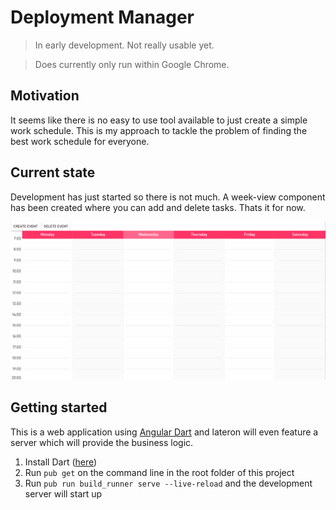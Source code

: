 # Deployment Manager
> In early development. Not really usable yet.

> Does currently only run within Google Chrome.

## Motivation
It seems like there is no easy to use tool available to just create a simple work schedule. This is my approach to tackle the problem of finding the best work schedule for everyone.

## Current state
Development has just started so there is not much. A week-view component has been created where you can add and delete tasks. Thats it for now.

![Week view preview](https://github.com/bennyboer/deployment-manager/blob/master/docs/weekplan.gif)

## Getting started
This is a web application using [Angular Dart](https://angulardart.org) and lateron will even feature a server which will provide the business logic.
1. Install Dart ([here](https://dartlang.org))
1. Run `pub get` on the command line in the root folder of this project
1. Run `pub run build_runner serve --live-reload` and the development server will start up
